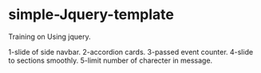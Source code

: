 # simple-Jquery-template
Training on Using jquery.

1-slide of side navbar.
2-accordion cards.
3-passed event counter. 
4-slide to sections smoothly.
5-limit number of charecter in message.


